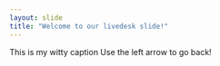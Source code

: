 ```yaml
---
layout: slide
title: "Welcome to our livedesk slide!"
---
```

This is my witty caption
Use the left arrow to go back!